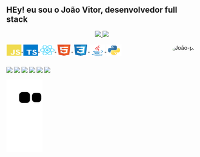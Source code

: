  ## HEy! eu sou o João Vitor, desenvolvedor full stack
<div align="center">
  <a href="https://github.com/joaovitor381">
  <img height="180em"  src="https://github-readme-stats.vercel.app/api?username=joaovitor381&show_icons=true&count_private=true&show_border=true&title_color=ff91a4&icon_color=ff91a4&text_color=c9d1d9&bg_color=DCDCDC" /> 
  <img height="180em" src="https://github-readme-stats.vercel.app/api/top-langs/?username=joaovitor381&layout=compact&langs_count=7&theme=dracula" />
</div>
<div style="display: inline_block"><br>
  <img align="center" alt="João-Js" height="30" width="40" src="https://raw.githubusercontent.com/devicons/devicon/master/icons/javascript/javascript-plain.svg">
  <img align="center" alt="João-Ts" height="30" width="40" src="https://raw.githubusercontent.com/devicons/devicon/master/icons/typescript/typescript-plain.svg">
  <img align="center" alt="João-React" height="30" width="40" src="https://raw.githubusercontent.com/devicons/devicon/master/icons/react/react-original.svg">
  <img align="center" alt="João-HTML" height="30" width="40" src="https://raw.githubusercontent.com/devicons/devicon/master/icons/html5/html5-original.svg">
  <img align="center" alt="João-CSS" height="30" width="40" src="https://raw.githubusercontent.com/devicons/devicon/master/icons/css3/css3-original.svg">
  <img align="center" alt="João-Java" height="30" width="40" src="https://raw.githubusercontent.com/devicons/devicon/master/icons/java/java-original.svg">
  <img align="center" alt="João-Python" height="30" width="40" src="https://raw.githubusercontent.com/devicons/devicon/master/icons/python/python-original.svg">
  <img align="right" alt="João-pic" height="150" style="border-radius:50px;" 
 src ="https://user-images.githubusercontent.com/117750400/210132023-d353a3a7-976a-4f4d-bdb1-e446f81f0d30.png">
</div>

##

 <div>
  <a href="https://www.facebook.com/joaovitor407" target="_blank"><img src ="https://img.shields.io/badge/Facebook-1877F2?style=for-the-badge&logo=facebook&logoColor=white" target="_blank"></a>
  <a href="https://www.snapchat.com/add/pryncxxx" target="_blank"><img src="https://img.shields.io/badge/Snapchat-FFFC00?style=for-the-badge&logo=snapchat&logoColor=white" target="_blank"></a>
  <a href="https://br.pinterest.com/joaovittor999/" target="_blank"><img src="https://img.shields.io/badge/Pinterest-%23E60023.svg?&style=for-the-badge&logo=Pinterest&logoColor=white" target="_blank"></a>
 <a href=
  <a href = "mailto:joaoviitor2023@gmail.com"><img src="https://img.shields.io/badge/-Gmail-%23333?style=for-the-badge&logo=gmail&logoColor=white" target="_blank"></a>
  <a href="https://www.linkedin.com/in/joãovitor407" target="_blank"><img src="https://img.shields.io/badge/-LinkedIn-%230077B5?style=for-the-badge&logo=linkedin&logoColor=white" target="_blank"></a> 
  <a href="https://open.spotify.com/user/314qlxgg255ydmvugka4ca26bftm" target="_blank"><img src="https://img.shields.io/badge/Spotify-1ED760?&style=for-the-badge&logo=spotify&logoColor=white" target="_blank"></a>
  
   ![Snake animation](https://github.com/joaovitor381/joaovitor381/blob/output/github-contribution-grid-snake.svg)
  
 <div>
 
